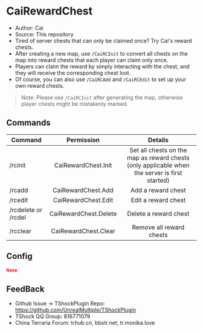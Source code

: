 # CaiRewardChest

- Author: Cai
- Source: This repository
- Tired of server chests that can only be claimed once? Try Cai's reward chests.
- After creating a new map, use `/CaiRCInit` to convert all chests on the map into reward chests that each player can claim only once.
- Players can claim the reward by simply interacting with the chest, and they will receive the corresponding chest loot.
- Of course, you can also use `/CaiRCAdd` and `/CaiRCEdit` to set up your own reward chests.

> Note: Please use `/CaiRCInit` after generating the map, otherwise player chests might be mistakenly marked.


## Commands

| Command     | Permission |          Details          |
|---------|:---------------------:|:------------------:|
| /rcinit |  CaiRewardChest.Init  | Set all chests on the map as reward chests (only applicable when the server is first started) |
| /rcadd    |  CaiRewardChest.Add   |      Add a reward chest        |
| /rcedit   |  CaiRewardChest.Edit  |      Edit a reward chest       |
| /rcdelete or /rcdel | CaiRewardChest.Delete |      Delete a reward chest     |
| /rcclear  | CaiRewardChest.Clear  |      Remove all reward chests  |

## Config

```json    
None
```

## FeedBack
- Github Issue -> TShockPlugin Repo: https://github.com/UnrealMultiple/TShockPlugin
- TShock QQ Group: 816771079
- China Terraria Forum: trhub.cn, bbstr.net, tr.monika.love

